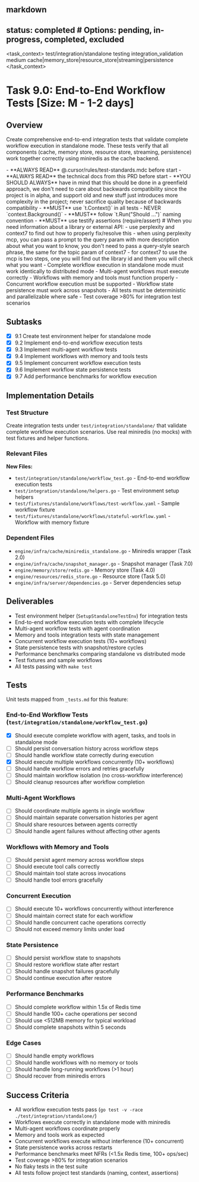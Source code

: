 ## markdown

## status: completed # Options: pending, in-progress, completed, excluded

<task_context>
<domain>test/integration/standalone</domain>
<type>testing</type>
<scope>integration_validation</scope>
<complexity>medium</complexity>
<dependencies>cache|memory_store|resource_store|streaming|persistence</dependencies>
</task_context>

# Task 9.0: End-to-End Workflow Tests [Size: M - 1-2 days]

## Overview

Create comprehensive end-to-end integration tests that validate complete workflow execution in standalone mode. These tests verify that all components (cache, memory store, resource store, streaming, persistence) work together correctly using miniredis as the cache backend.

<critical>
- **ALWAYS READ** @.cursor/rules/test-standards.mdc before start
- **ALWAYS READ** the technical docs from this PRD before start
- **YOU SHOULD ALWAYS** have in mind that this should be done in a greenfield approach, we don't need to care about backwards compatibility since the project is in alpha, and support old and new stuff just introduces more complexity in the project; never sacrifice quality because of backwards compatibility
- **MUST** use `t.Context()` in all tests - NEVER `context.Background()`
- **MUST** follow `t.Run("Should ...")` naming convention
- **MUST** use testify assertions (require/assert)
</critical>

<research>
# When you need information about a library or external API:
- use perplexity and context7 to find out how to properly fix/resolve this
- when using perplexity mcp, you can pass a prompt to the query param with more description about what you want to know, you don't need to pass a query-style search phrase, the same for the topic param of context7
- for context7 to use the mcp is two steps, one you will find out the library id and them you will check what you want
</research>

<requirements>
- Complete workflow execution in standalone mode must work identically to distributed mode
- Multi-agent workflows must execute correctly
- Workflows with memory and tools must function properly
- Concurrent workflow execution must be supported
- Workflow state persistence must work across snapshots
- All tests must be deterministic and parallelizable where safe
- Test coverage >80% for integration test scenarios
</requirements>

## Subtasks

- [x] 9.1 Create test environment helper for standalone mode
- [x] 9.2 Implement end-to-end workflow execution tests
- [x] 9.3 Implement multi-agent workflow tests
- [x] 9.4 Implement workflows with memory and tools tests
- [x] 9.5 Implement concurrent workflow execution tests
- [x] 9.6 Implement workflow state persistence tests
- [x] 9.7 Add performance benchmarks for workflow execution

## Implementation Details

### Test Structure

Create integration tests under `test/integration/standalone/` that validate complete workflow execution scenarios. Use real miniredis (no mocks) with test fixtures and helper functions.

### Relevant Files

**New Files:**
- `test/integration/standalone/workflow_test.go` - End-to-end workflow execution tests
- `test/integration/standalone/helpers.go` - Test environment setup helpers
- `test/fixtures/standalone/workflows/test-workflow.yaml` - Sample workflow fixture
- `test/fixtures/standalone/workflows/stateful-workflow.yaml` - Workflow with memory fixture

### Dependent Files

- `engine/infra/cache/miniredis_standalone.go` - Miniredis wrapper (Task 2.0)
- `engine/infra/cache/snapshot_manager.go` - Snapshot manager (Task 7.0)
- `engine/memory/store/redis.go` - Memory store (Task 4.0)
- `engine/resources/redis_store.go` - Resource store (Task 5.0)
- `engine/infra/server/dependencies.go` - Server dependencies setup

## Deliverables

- Test environment helper (`SetupStandaloneTestEnv`) for integration tests
- End-to-end workflow execution tests with complete lifecycle
- Multi-agent workflow tests with agent coordination
- Memory and tools integration tests with state management
- Concurrent workflow execution tests (10+ workflows)
- State persistence tests with snapshot/restore cycles
- Performance benchmarks comparing standalone vs distributed mode
- Test fixtures and sample workflows
- All tests passing with `make test`

## Tests

Unit tests mapped from `_tests.md` for this feature:

### End-to-End Workflow Tests (`test/integration/standalone/workflow_test.go`)

- [x] Should execute complete workflow with agent, tasks, and tools in standalone mode
- [ ] Should persist conversation history across workflow steps
- [ ] Should handle workflow state correctly during execution
- [x] Should execute multiple workflows concurrently (10+ workflows)
- [ ] Should handle workflow errors and retries gracefully
- [ ] Should maintain workflow isolation (no cross-workflow interference)
- [ ] Should cleanup resources after workflow completion

### Multi-Agent Workflows

- [ ] Should coordinate multiple agents in single workflow
- [ ] Should maintain separate conversation histories per agent
- [ ] Should share resources between agents correctly
- [ ] Should handle agent failures without affecting other agents

### Workflows with Memory and Tools

- [ ] Should persist agent memory across workflow steps
- [ ] Should execute tool calls correctly
- [ ] Should maintain tool state across invocations
- [ ] Should handle tool errors gracefully

### Concurrent Execution

- [ ] Should execute 10+ workflows concurrently without interference
- [ ] Should maintain correct state for each workflow
- [ ] Should handle concurrent cache operations correctly
- [ ] Should not exceed memory limits under load

### State Persistence

- [ ] Should persist workflow state to snapshots
- [ ] Should restore workflow state after restart
- [ ] Should handle snapshot failures gracefully
- [ ] Should continue execution after restore

### Performance Benchmarks

- [ ] Should complete workflow within 1.5x of Redis time
- [ ] Should handle 100+ cache operations per second
- [ ] Should use <512MB memory for typical workload
- [ ] Should complete snapshots within 5 seconds

### Edge Cases

- [ ] Should handle empty workflows
- [ ] Should handle workflows with no memory or tools
- [ ] Should handle long-running workflows (>1 hour)
- [ ] Should recover from miniredis errors

## Success Criteria

- All workflow execution tests pass (`go test -v -race ./test/integration/standalone/`)
- Workflows execute correctly in standalone mode with miniredis
- Multi-agent workflows coordinate properly
- Memory and tools work as expected
- Concurrent workflows execute without interference (10+ concurrent)
- State persistence works across restarts
- Performance benchmarks meet NFRs (<1.5x Redis time, 100+ ops/sec)
- Test coverage >80% for integration scenarios
- No flaky tests in the test suite
- All tests follow project test standards (naming, context, assertions)

